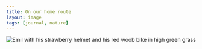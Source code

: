 ```yaml
---
title: On our home route
layout: image
tags: [journal, nature]
---
```

![Emil with his strawberry helmet and his red woob bike in high green grass](/img/journal/IMG_0819.jpg)